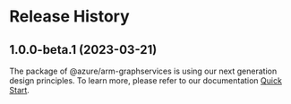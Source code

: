 # Release History
    
## 1.0.0-beta.1 (2023-03-21)

The package of @azure/arm-graphservices is using our next generation design principles. To learn more, please refer to our documentation [Quick Start](https://aka.ms/js-track2-quickstart).
